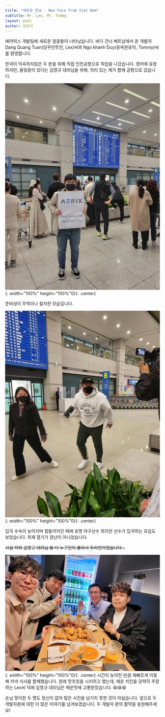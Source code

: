 ```yaml
---
title: "새로운 만남 - New Face from Viet Nam"
subtitle: Mr. Lex, Mr. Tommy
layout: post
author: 강민석
---
```


에어릭스 개발팀에 새로운 얼굴들이 나타났습니다. 바다 건너 베트남에서 온 개발자 Dang Quang Tuan(당꾸안투안, Lex)씨와 Ngo khanh Duy(응옥한유이, Tommy)씨를 환영합니다.

한국이 익숙하지않은 두 분을 위해 직접 인천공항으로 픽업을 나갔습니다. 영어에 유창하지만, 울렁증이 있다는 김영규 대리님을 위해, 의리 있는 제가 함께 공항으로 갔습니다.

![panel](/img/posts/2022-11-15/nse-5502856638730671901-693.jpg){: width="100%" height="100%"0}{: .center}

준비성이 무척이나 철저한 모습입니다.

![baseball](/img/posts/2022-11-15/nse-1015362486945153275-691.jpg){: width="100%" height="100%"0}{: .center}

입국 수속이 늦어지며 힘들어지던 때에 유명 야구선수 최지만 선수가 입국하는 모습도 보았습니다. 취재 열기가 장난이 아니었습니다.

~~사실 저와 김영규 대리님 둘 다 누구인지 몰라서 두리번거렸습니다…~~

![chicken](/img/posts/2022-11-15/nse-3466361857878663043-686.jpg){: width="100%" height="100%"0}{: .center}
시간이 늦어진 만큼 재빠르게 이동해 저녁 식사를 함께했습니다. 원래 맛초킹을 시키려고 했는데, 매운 치킨을 강력히 주장하는 Lex씨 덕에 김영규 대리님은 매운맛에 고통받았습니다. 😆😆😆

손님 맞이한 두 명도 정신이 없어 많은 사진을 남기지 못한 것이 아쉽습니다. 앞으로 두 개발자분에 대한 더 많은 이야기를 남겨보겠습니다.
두 개발자 분의 활약을 응원해주세요!